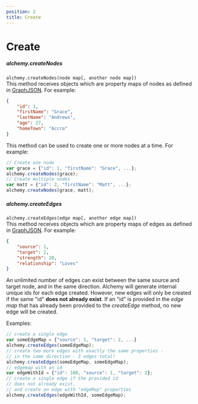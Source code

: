 ```yaml
---
position: 2
title: Create
---
```


# Create
<p></p>

##### alchemy.createNodes
<!--  -->
`alchemy.createNodes(node map[, another node map])`<br>
This method receives objects which are property maps of nodes as defined in [GraphJSON](#GraphJSON).  For example:

~~~ json
{
    "id": 1,
    "firstName": "Grace",
    "lastName": "Andrews",
    "age": 27,
    "homeTown": "Accra"
} 
~~~

This method can be used to create one or more nodes at a time.  For example:
~~~ javascript
// Create one node
var grace = {"id": 1, "firstName": "Grace", ...};
alchemy.createNodes(grace);
// Create multiple nodes
var matt = {"id": 2, "firstName": "Matt", ...};
alchemy.createNodes(grace, matt);
~~~

##### alchemy.createEdges
<!--  -->

`alchemy.createEdges(edge map[, another edge map])`<br>
This method receives objects which are property maps of edges as defined in [GraphJSON](#GraphJSON).  For example:

~~~ json
{
    "source": 1,
    "target": 2,
    "strength": 20,
    "relationship": "Loves"
}
~~~

An unlimited number of edges can exist between the same source and target node, and in the same direction.  Alchemy will generate internal unique ids for each edge created.  However, new edges will only be created if the same "id" **does not already exist**. If an "id" is provided in the *edge map* that has already been provided to the *createEdge* method, no new edge will be created.   

Examples:

~~~ javascript
// create a single edge
var someEdgeMap = {"source": 1, "target": 2, ...}
alchemy.createEdges(someEdgeMap);
// create two more edges with exactly the same properties -
// in the same direction - 3 edges total!
alchemy.createEdges(someEdgeMap, someEdgeMap);
// edgemap with an id
var edgeWithId = {"id": 100, "source": 1, "target": 2};
// create a single edge if the provided id 
// does not already exist, 
// and create an edge with "edgeMap" properties
alchemy.createEdges(edgeWithId, someEdgeMap);
~~~
